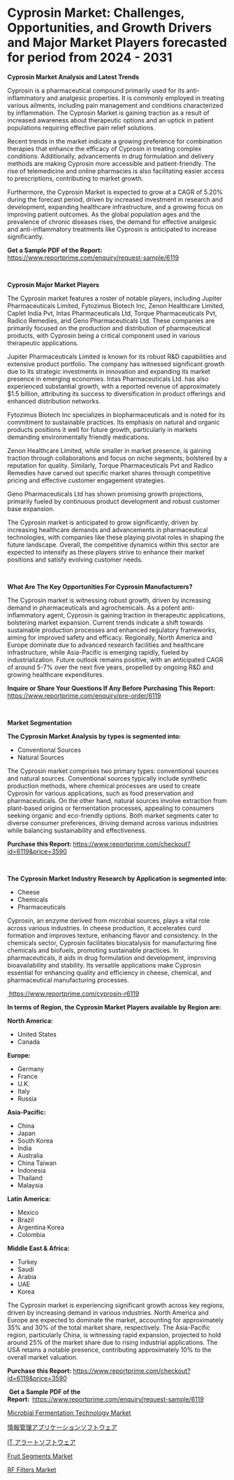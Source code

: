 <p><h1>Cyprosin Market: Challenges, Opportunities, and Growth Drivers and Major Market Players forecasted for period from 2024 - 2031</h1></p><p><strong>Cyprosin Market Analysis and Latest Trends</strong></p>
<p><p>Cyprosin is a pharmaceutical compound primarily used for its anti-inflammatory and analgesic properties. It is commonly employed in treating various ailments, including pain management and conditions characterized by inflammation. The Cyprosin Market is gaining traction as a result of increased awareness about therapeutic options and an uptick in patient populations requiring effective pain relief solutions.</p><p>Recent trends in the market indicate a growing preference for combination therapies that enhance the efficacy of Cyprosin in treating complex conditions. Additionally, advancements in drug formulation and delivery methods are making Cyprosin more accessible and patient-friendly. The rise of telemedicine and online pharmacies is also facilitating easier access to prescriptions, contributing to market growth.</p><p>Furthermore, the Cyprosin Market is expected to grow at a CAGR of 5.20% during the forecast period, driven by increased investment in research and development, expanding healthcare infrastructure, and a growing focus on improving patient outcomes. As the global population ages and the prevalence of chronic diseases rises, the demand for effective analgesic and anti-inflammatory treatments like Cyprosin is anticipated to increase significantly.</p></p>
<p><strong>Get a Sample PDF of the Report:&nbsp;</strong> <a href="https://www.reportprime.com/enquiry/request-sample/6119">https://www.reportprime.com/enquiry/request-sample/6119</a></p>
<p>&nbsp;</p>
<p><strong>Cyprosin Major Market Players</strong></p>
<p><p>The Cyprosin market features a roster of notable players, including Jupiter Pharmaceuticals Limited, Fytozimus Biotech Inc, Zenon Healthcare Limited, Caplet India Pvt, Intas Pharmaceuticals Ltd, Torque Pharmaceuticals Pvt, Radico Remedies, and Geno Pharmaceuticals Ltd. These companies are primarily focused on the production and distribution of pharmaceutical products, with Cyprosin being a critical component used in various therapeutic applications.</p><p>Jupiter Pharmaceuticals Limited is known for its robust R&D capabilities and extensive product portfolio. The company has witnessed significant growth due to its strategic investments in innovation and expanding its market presence in emerging economies. Intas Pharmaceuticals Ltd. has also experienced substantial growth, with a reported revenue of approximately $1.5 billion, attributing its success to diversification in product offerings and enhanced distribution networks.</p><p>Fytozimus Biotech Inc specializes in biopharmaceuticals and is noted for its commitment to sustainable practices. Its emphasis on natural and organic products positions it well for future growth, particularly in markets demanding environmentally friendly medications.</p><p>Zenon Healthcare Limited, while smaller in market presence, is gaining traction through collaborations and focus on niche segments, bolstered by a reputation for quality. Similarly, Torque Pharmaceuticals Pvt and Radico Remedies have carved out specific market shares through competitive pricing and effective customer engagement strategies. </p><p>Geno Pharmaceuticals Ltd has shown promising growth projections, primarily fueled by continuous product development and robust customer base expansion. </p><p>The Cyprosin market is anticipated to grow significantly, driven by increasing healthcare demands and advancements in pharmaceutical technologies, with companies like these playing pivotal roles in shaping the future landscape. Overall, the competitive dynamics within this sector are expected to intensify as these players strive to enhance their market positions and satisfy evolving customer needs.</p></p>
<p>&nbsp;</p>
<p><strong>What Are The Key Opportunities For Cyprosin Manufacturers?</strong></p>
<p><p>The Cyprosin market is witnessing robust growth, driven by increasing demand in pharmaceuticals and agrochemicals. As a potent anti-inflammatory agent, Cyprosin is gaining traction in therapeutic applications, bolstering market expansion. Current trends indicate a shift towards sustainable production processes and enhanced regulatory frameworks, aiming for improved safety and efficacy. Regionally, North America and Europe dominate due to advanced research facilities and healthcare infrastructure, while Asia-Pacific is emerging rapidly, fueled by industrialization. Future outlook remains positive, with an anticipated CAGR of around 5-7% over the next five years, propelled by ongoing R&D and growing healthcare expenditures.</p></p>
<p><strong>Inquire or Share Your Questions If Any Before Purchasing This Report:</strong> <a href="https://www.reportprime.com/enquiry/pre-order/6119">https://www.reportprime.com/enquiry/pre-order/6119</a></p>
<p>&nbsp;</p>
<p><strong>Market Segmentation</strong></p>
<p><strong>The Cyprosin Market Analysis by types is segmented into:</strong></p>
<p><ul><li>Conventional Sources</li><li>Natural Sources</li></ul></p>
<p><p>The Cyprosin market comprises two primary types: conventional sources and natural sources. Conventional sources typically include synthetic production methods, where chemical processes are used to create Cyprosin for various applications, such as food preservation and pharmaceuticals. On the other hand, natural sources involve extraction from plant-based origins or fermentation processes, appealing to consumers seeking organic and eco-friendly options. Both market segments cater to diverse consumer preferences, driving demand across various industries while balancing sustainability and effectiveness.</p></p>
<p><strong>Purchase this Report:&nbsp;</strong><a href="https://www.reportprime.com/checkout?id=6119&price=3590">https://www.reportprime.com/checkout?id=6119&price=3590</a></p>
<p>&nbsp;</p>
<p><strong>The Cyprosin Market Industry Research by Application is segmented into:</strong></p>
<p><ul><li>Cheese</li><li>Chemicals</li><li>Pharmaceuticals</li></ul></p>
<p><p>Cyprosin, an enzyme derived from microbial sources, plays a vital role across various industries. In cheese production, it accelerates curd formation and improves texture, enhancing flavor and consistency. In the chemicals sector, Cyprosin facilitates biocatalysis for manufacturing fine chemicals and biofuels, promoting sustainable practices. In pharmaceuticals, it aids in drug formulation and development, improving bioavailability and stability. Its versatile applications make Cyprosin essential for enhancing quality and efficiency in cheese, chemical, and pharmaceutical manufacturing processes.</p></p>
<p><a href="https://www.reportprime.com/cyprosin-r6119">&nbsp;https://www.reportprime.com/cyprosin-r6119</a></p>
<p><strong>In terms of Region, the Cyprosin Market Players available by Region are:</strong></p>
<p>
    <p> <strong> North America: </strong>
        <ul>
            <li>United States</li>
            <li>Canada</li>
        </ul>
        </p> 
    <p> <strong> Europe: </strong>
        <ul>
            <li>Germany</li>
            <li>France</li>
            <li>U.K.</li>
            <li>Italy</li>
            <li>Russia</li>
        </ul>
        </p> 
    <p> <strong> Asia-Pacific: </strong>
        <ul>
            <li>China</li>
            <li>Japan</li>
            <li>South Korea</li>
            <li>India</li>
            <li>Australia</li>
            <li>China Taiwan</li>
            <li>Indonesia</li>
            <li>Thailand</li>
            <li>Malaysia</li>
        </ul>
        </p> 
    <p> <strong> Latin America: </strong>
        <ul>
            <li>Mexico</li>
            <li>Brazil</li>
            <li>Argentina Korea</li>
            <li>Colombia</li>
        </ul>
        </p> 
    <p> <strong> Middle East & Africa: </strong>
        <ul>
            <li>Turkey</li>
            <li>Saudi</li>
            <li>Arabia</li>
            <li>UAE</li>
            <li>Korea</li>
        </ul>
    </p>
    </p>
<p><p>The Cyprosin market is experiencing significant growth across key regions, driven by increasing demand in various industries. North America and Europe are expected to dominate the market, accounting for approximately 35% and 30% of the total market share, respectively. The Asia-Pacific region, particularly China, is witnessing rapid expansion, projected to hold around 25% of the market share due to rising industrial applications. The USA retains a notable presence, contributing approximately 10% to the overall market valuation.</p></p>
<p><strong>Purchase this Report: </strong><a href="https://www.reportprime.com/checkout?id=6119&price=3590">https://www.reportprime.com/checkout?id=6119&price=3590</a></p>
<p>&nbsp;<strong>Get a Sample PDF of the Report:&nbsp;&nbsp;</strong><a href="https://www.reportprime.com/enquiry/request-sample/6119">https://www.reportprime.com/enquiry/request-sample/6119</a></p>
<p><strong></strong></p>
<p><p><a href="https://github.com/AngelaWalsh696/Market-Research-Report-List-1/blob/main/microbial-fermentation-technology-market.md">Microbial Fermentation Technology Market</a></p><p><a href="https://medium.com/@isaurapx9xsianez/%E6%83%85%E5%A0%B1%E7%AE%A1%E7%90%86%E3%82%A2%E3%83%97%E3%83%AA%E3%82%B1%E3%83%BC%E3%82%B7%E3%83%A7%E3%83%B3%E3%82%BD%E3%83%95%E3%83%88%E3%82%A6%E3%82%A7%E3%82%A2%E5%B8%82%E5%A0%B4%E3%81%AE%E8%A6%8F%E6%A8%A1%E3%81%AF%E5%B9%B4%E7%8E%8712-%E3%81%A7%E6%88%90%E9%95%B7%E3%81%97%E3%81%A6%E3%81%8A%E3%82%8A-%E3%81%93%E3%81%AE%E3%83%AC%E3%83%9D%E3%83%BC%E3%83%88%E3%81%AF%E5%B8%82%E5%A0%B4%E3%82%BB%E3%82%B0%E3%83%A1%E3%83%B3%E3%83%86%E3%83%BC%E3%82%B7%E3%83%A7%E3%83%B3-%E6%88%90%E9%95%B7-%E3%81%8A%E3%82%88%E3%81%B32024%E5%B9%B4%E3%81%8B%E3%82%892031%E5%B9%B4%E3%81%BE%E3%81%A7%E3%81%AE%E4%BA%88%E6%B8%AC%E3%81%AB%E3%82%88%E3%82%8B%E5%88%86%E6%9E%90%E3%82%92%E3%82%AB%E3%83%90%E3%83%BC%E3%81%97%E3%81%A6%E3%81%84%E3%81%BE%E3%81%99-3a4fcb927fd4">情報管理アプリケーションソフトウェア</a></p><p><a href="https://medium.com/@isaurapx9xsianez/it%E3%82%A2%E3%83%A9%E3%83%BC%E3%83%88%E3%82%BD%E3%83%95%E3%83%88%E3%82%A6%E3%82%A7%E3%82%A2%E5%B8%82%E5%A0%B4%E3%81%AE%E8%A6%8F%E6%A8%A1%E3%81%A8%E3%82%B7%E3%82%A7%E3%82%A2%E5%88%86%E6%9E%90-%E6%88%90%E9%95%B7%E3%83%88%E3%83%AC%E3%83%B3%E3%83%89%E3%81%A8%E4%BA%88%E6%B8%AC-2024%E5%B9%B4-2031%E5%B9%B4-375527f837e8">IT アラートソフトウェア</a></p><p><a href="https://github.com/SanjidaKhan901/Market-Research-Report-List-1/blob/main/fruit-segments-market.md">Fruit Segments Market</a></p><p><a href="https://www.linkedin.com/pulse/rf-filters-market-global-insights-regional-analysis-2024-ffdje?trackingId=2YIvyyLqQ5KY%2BZ99YF9c%2Fg%3D%3D">RF Filters Market</a></p></p>